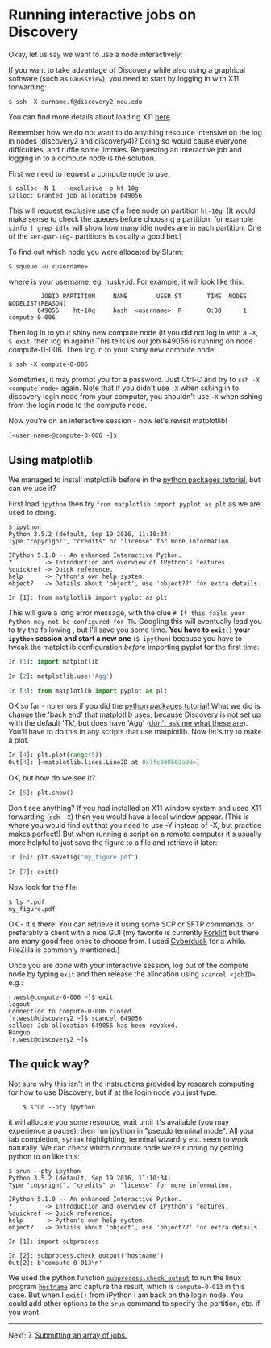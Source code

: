 # Running interactive jobs on Discovery

Okay, let us say we want to use a node interactively:

If you want to take advantage of Discovery while also using a graphical software (such as `GaussView`), you need to start by logging in with X11 forwarding:

	$ ssh -X surname.f@discovery2.neu.edu

You can find more details about loading X11 [here](01-logging-in.md).

Remember how we do not want to do anything resource intensive on the log in nodes (discovery2 and discovery4)?
Doing so would cause everyone difficulties, and ruffle some jimmies.
Requesting an interactive job and logging in to a compute node is the solution.

First we need to request a compute node to use.

	$ salloc -N 1  --exclusive -p ht-10g
	salloc: Granted job allocation 649056

This will request exclusive use of a free node on partition `ht-10g`.
(It would make sense to check the queues before choosing a partition, for example `sinfo | grep idle` will show how many idle nodes are in each partition.
	One of the `ser-par-10g-` partitions is usually a good bet.)

To find out which node you were allocated by Slurm:

	$ squeue -u <username>

where <username> is your username, eg. husky.id.
For example, it will look like this:

	         JOBID PARTITION     NAME        USER ST       TIME  NODES NODELIST(REASON)
	        649056    ht-10g     bash  <username>  R       0:08      1 compute-0-006


Then log in to your shiny new compute node (if you did not log in with a `-X`, `$ exit`, then log in again)!
This tells us our job 649056 is running on node compute-0-006.
Then log in to your shiny new compute node!

	$ ssh -X compute-0-006

Sometimes, it may prompt you for a password. Just Ctrl-C and try to `ssh -X <compute-node>` again.
Note that if you didn't use `-X` when sshing in to discovery login node from your computer, you shouldn't use `-X` when sshing from the login node to the compute node.

Now you're on an interactive session - now let's revisit matplotlib!

	[<user_name>@compute-0-006 ~]$


## Using matplotlib
We managed to install matplotlib before in the [python packages tutorial](04-python-packages.md), but can we use it?

First load `ipython` then try `from matplotlib import pyplot as plt` as we are used to doing.

```
$ ipython
Python 3.5.2 (default, Sep 19 2016, 11:10:34)
Type "copyright", "credits" or "license" for more information.

IPython 5.1.0 -- An enhanced Interactive Python.
?         -> Introduction and overview of IPython's features.
%quickref -> Quick reference.
help      -> Python's own help system.
object?   -> Details about 'object', use 'object??' for extra details.

In [1]: from matplotlib import pyplot as plt
```

This will give a long error message, with the clue `# If this fails your Python may not be configured for Tk`.  Googling this will eventually lead you to try the following
, but I'll save you some time. **You have to `exit()` your `ipython` session and start a new one**  (`$ ipython`) because you have to tweak the matplotlib configuration *before* importing pyplot for the first time:

```python
In [1]: import matplotlib

In [2]: matplotlib.use('Agg')

In [3]: from matplotlib import pyplot as plt
```

OK so far - no errors if you did the [python packages tutorial](04-python-packages.md)!
What we did is change the 'back end' that matplotlib uses, because Discovery is not set up with the default 'Tk', but does have 'Agg' ([don't ask me what these are](http://lmgtfy.com/?q=what+are+Tk+and+Agg)). You'll have to do this in any scripts that use matplotlib. Now let's try to make a plot.

```python
In [4]: plt.plot(range(5))
Out[4]: [<matplotlib.lines.Line2D at 0x7fc098b02a90>]
```

OK, but how do we see it?

```python
In [5]: plt.show()
```

Don't see anything? If you had installed an X11 window system and used X11 forwarding (`ssh -X`) then you would have a local window appear.
(This is where you would find out that you need to use -Y instead of -X, but practice makes perfect!)
But when running a script on a remote computer it's usually more helpful to just save the figure to a file and retrieve it later:

```python
In [6]: plt.savefig("my_figure.pdf")

In [7]: exit()
```

Now look for the file:

```
$ ls *.pdf
my_figure.pdf
```

OK - it's there!  You can retrieve it using some SCP or SFTP commands, or preferably a client with a nice GUI (my favorite is currently [Forklift](http://www.binarynights.com/forklift/) but there are many good free ones to choose from. I used [Cyberduck](https://cyberduck.io/) for a while.
FileZilla is commonly mentioned.)

Once you are done with your interactive session, log out of the compute node
by typing `exit` and then release the allocation using `scancel <jobID>`, e.g.:

```
r.west@compute-0-006 ~]$ exit
logout
Connection to compute-0-006 closed.
[r.west@discovery2 ~]$ scancel 649056
salloc: Job allocation 649056 has been revoked.
Hangup
[r.west@discovery2 ~]$
```

## The quick way?

Not sure why this isn't in the instructions provided by research computing for how to use Discovery, but if at the login node you just type:

		$ srun --pty ipython

it will allocate you some resource, wait until it's available (you may experience a pause), then run ipython in "pseudo terminal mode". All your tab completion, syntax highlighting, terminal wizardry etc. seem to work naturally.
We can check which compute node we're running by getting python to on like this:

```
$ srun --pty ipython
Python 3.5.2 (default, Sep 19 2016, 11:10:34)
Type "copyright", "credits" or "license" for more information.

IPython 5.1.0 -- An enhanced Interactive Python.
?         -> Introduction and overview of IPython's features.
%quickref -> Quick reference.
help      -> Python's own help system.
object?   -> Details about 'object', use 'object??' for extra details.

In [1]: import subprocess

In [2]: subprocess.check_output('hostname')
Out[2]: b'compute-0-013\n'
```

We used the python function [`subprocess.check_output`](https://docs.python.org/3/library/subprocess.html#subprocess.check_output) to run the linux program [`hostname`](https://linux.die.net/man/1/hostname) and capture the result, which is `compute-0-013` in this case. But when I `exit()` from iPython I am back on the login node.  You could add other options to the `srun` command to specify the partition, etc. if you want.

---
Next: 7. [Submitting an array of jobs.](07-arrays.md)
